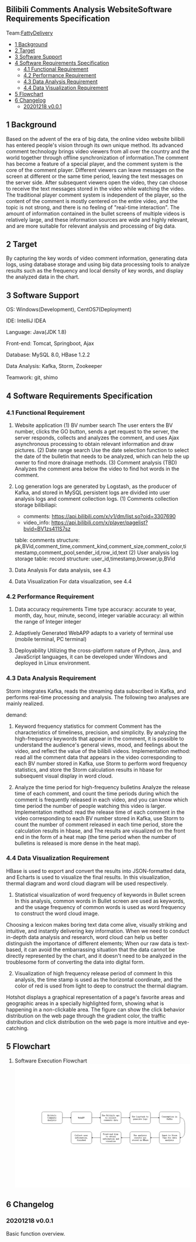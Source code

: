 ## Bilibili Comments Analysis WebsiteSoftware Requirements Specification

Team:[FattyDelivery](https://github.com/fattydelivery)

<!-- MarkdownTOC levels="2,3" autolink="true" style="unordered" -->

- [1 Background](#1-background)
- [2 Target](#2-target)
- [3 Software Support](#3-software-support)
- [4 Software Requirements Specification](#4-software-requirements-specification)
    - [4.1 Functional Requirement](#41-functional-requirement)
    - [4.2 Performance Requirement](#42-performance-requirement)
    - [4.3 Data Analysis Requirement](#43-data-analysis-requirement)
    - [4.4 Data Visualization Requirement](#44-data-visualization-requirement)
- [5 Flowchart](#5-flowchart)
- [6 Changelog](#6-changelog)
    - [20201218 v0.0.1](#20201218-v001)

<!-- /MarkdownTOC -->


## 1 Background

Based on the advent of the era of big data, the online video website bilibili has entered people's vision through its own unique method. Its advanced comment technology brings video viewers from all over the country and the world together through offline synchronization of information.The comment has become a feature of a special player, and the comment system is the core of the comment player. Different viewers can leave messages on the screen at different or the same time period, leaving the text messages on the server side. After subsequent viewers open the video, they can choose to receive the text messages stored in the video while watching the video. The traditional player comment system is independent of the player, so the content of the comment is mostly centered on the entire video, and the topic is not strong, and there is no feeling of "real-time interaction". The amount of information contained in the bullet screens of multiple videos is relatively large, and these information sources are wide and highly relevant, and are more suitable for relevant analysis and processing of big data.

## 2 Target

By capturing the key words of video comment information, generating data logs, using database storage and using big data processing tools to analyze results such as the frequency and local density of key words, and display the analyzed data in the chart.

## 3 Software Support

OS: Windows(Development), CentOS7(Deployment)

IDE: IntelliJ IDEA

Language: Java(JDK 1.8)

Front-end: Tomcat, Springboot, Ajax

Database: MySQL 8.0, HBase 1.2.2

Data Analysis: Kafka, Storm, Zookeeper

Teamwork: git, shimo

## 4 Software Requirements Specification

### 4.1 Functional Requirement

1. Website application
    (1) BV number search
    The user enters the BV number, clicks the GO button, sends a get request to the server, the server responds, collects and analyzes the comment, and uses Ajax asynchronous processing to obtain relevant information and draw pictures.
    (2) Date range search
    Use the date selection function to select the date of the bulletin that needs to be analyzed, which can help the up owner to find more drainage methods.
    (3) Comment analysis (TBD)
    Analyzes the comment area below the video to find hot words in the comment.
2. Log generation
logs are generated by Logstash, as the producer of Kafka, and stored in MySQL persistent logs are divided into user analysis logs and comment collection logs.
    (1) Comments collection storage
    bilibiliapi:
    - comments: https://api.bilibili.com/x/v1/dm/list.so?oid=3307690
    - video_info: https://api.bilibili.com/x/player/pagelist?bvid=BV1zs411S7sz
   
    table: comments
    structure: pk,BVid,comment_time,comment_kind,comment_size,comment_color,timestamp,comment_pool,sender_id,row_id,text
    (2) User analysis log storage
    table: record
    structure: user_id,timestamp,browser,ip,BVid

3. Data Analysis
For data analysis, see 4.3

4. Data Visualization
For data visualization, see 4.4

### 4.2 Performance Requirement

1. Data accuracy requirements
Time type accuracy: accurate to year, month, day, hour, minute, second, integer variable accuracy: all within the range of Integer integer

2. Adaptively
Generated WebAPP adapts to a variety of terminal use (mobile terminal, PC terminal)

3. Deployability
Utilizing the cross-platform nature of Python, Java, and JavaScript languages, it can be developed under Windows and deployed in Linux environment.

### 4.3 Data Analysis Requirement

Storm integrates Kafka, reads the streaming data subscribed in Kafka, and performs real-time processing and analysis. The following two analyses are mainly realized.

demand:

1. Keyword frequency statistics for comment
   Comment has the characteristics of timeliness, precision, and simplicity. By analyzing the high-frequency keywords that appear in the comment, it is possible to understand the audience's general views, mood, and feelings about the video, and reflect the value of the bilibili videos.
   Implementation method: read all the comment data that appears in the video corresponding to each BV number stored in Kafka, use Storm to perform word frequency statistics, and store the Storm calculation results in hbase for subsequent visual display in word cloud.

2. Analyze the time period for high-frequency bulletins
   Analyze the release time of each comment, and count the time periods during which the comment is frequently released in each video, and you can know which time period the number of people watching this video is larger.
   Implementation method: read the release time of each comment in the video corresponding to each BV number stored in Kafka, use Storm to count the number of comment released in each time period, store the calculation results in hbase, and The results are visualized on the front end in the form of a heat map (the time period when the number of bulletins is released is more dense in the heat map).

### 4.4 Data Visualization Requirement

HBase is used to export and convert the results into JSON-formatted data, and Echarts is used to visualize the final results. In this visualization, thermal diagram and word cloud diagram will be used respectively.

1. Statistical visualization of word frequency of keywords in Bullet screen
In this analysis, common words in Bullet screen are used as keywords, and the usage frequency of common words is used as word frequency to construct the word cloud image.

Choosing a lexicon makes boring text data come alive, visually striking and intuitive, and instantly delivering key information. When we need to conduct in-depth data analysis and research, word cloud can help us better distinguish the importance of different elements; When our raw data is text-based, it can avoid the embarrassing situation that the data cannot be directly represented by the chart, and it doesn't need to be analyzed in the troublesome form of converting the data into digital form.

2. Visualization of high frequency release period of comment
In this analysis, the time stamp is used as the horizontal coordinate, and the color of red is used from light to deep to construct the thermal diagram.

Hotshot displays a graphical representation of a page's favorite areas and geographic areas in a specially highlighted form, showing what is happening in a non-clickable area. The figure can show the click behavior distribution on the web page through the gradient color, the traffic distribution and click distribution on the web page is more intuitive and eye-catching.

## 5 Flowchart

1. Software Execution Flowchart
![](img/flowchart.png)


## 6 Changelog

### 20201218 v0.0.1

Basic function overview.


